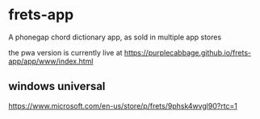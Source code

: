 # frets-app
A phonegap chord dictionary app, as sold in multiple app stores

the pwa version is currently live at
https://purplecabbage.github.io/frets-app/app/www/index.html

## windows universal
https://www.microsoft.com/en-us/store/p/frets/9phsk4wvgl90?rtc=1


